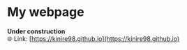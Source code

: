 # My webpage
**Under construction**  
:globe_with_meridians: Link: [https://kinire98.github.io](https://kinire98.github.io)
